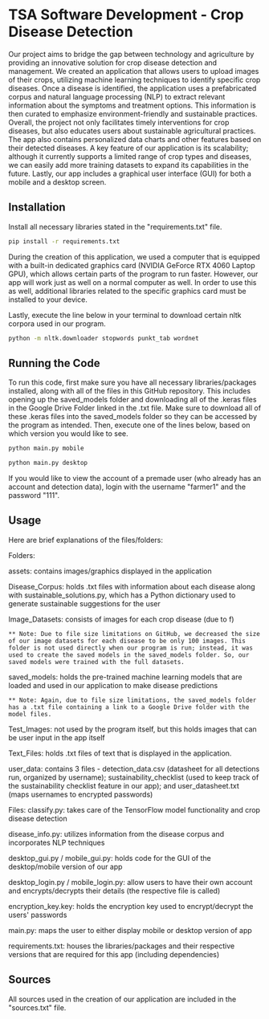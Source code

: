 # TSA Software Development - Crop Disease Detection

Our project aims to bridge the gap between technology and agriculture by providing an innovative solution for crop disease detection and management. We created an application that allows users to upload images of their crops, utilizing machine learning techniques to identify specific crop diseases. Once a disease is identified, the application uses a prefabricated corpus and natural language processing (NLP) to extract relevant information about the symptoms and treatment options. This information is then curated to emphasize environment-friendly and sustainable practices. Overall, the project not only facilitates timely interventions for crop diseases, but also educates users about sustainable agricultural practices. The app also contains personalized data charts and other features based on their detected diseases. A key feature of our application is its scalability; although it currently supports a limited range of crop types and diseases, we can easily add more training datasets to expand its capabilities in the future. Lastly, our app includes a graphical user interface (GUI) for both a mobile and a desktop screen.

## Installation
Install all necessary libraries stated in the "requirements.txt" file. 

```bash
pip install -r requirements.txt
```

During the creation of this application, we used a computer that is equipped with a built-in dedicated graphics card (NVIDIA GeForce RTX 4060 Laptop GPU), which allows certain parts of the program to run faster. However, our app will work just as well on a normal computer as well. In order to use this as well, additional libraries related to the specific graphics card must be installed to your device.

Lastly, execute the line below in your terminal to download certain nltk corpora used in our program.

```bash
python -m nltk.downloader stopwords punkt_tab wordnet
```

## Running the Code
To run this code, first make sure you have all necessary libraries/packages installed, along with all of the files in this GitHub repository. This includes opening up the saved_models folder and downloading all of the .keras files in the Google Drive Folder linked in the .txt file. Make sure to download all of these .keras files into the saved_models folder so they can be accessed by the program as intended. Then, execute one of the lines below, based on which version you would like to see.
```bash
python main.py mobile
```
```bash
python main.py desktop
```

If you would like to view the account of a premade user (who already has an account and detection data), login with the username "farmer1" and the password "111".

## Usage
Here are brief explanations of the files/folders:

Folders:

assets: contains images/graphics displayed in the application

Disease_Corpus: holds .txt files with information about each disease along with sustainable_solutions.py, which has a Python dictionary used to generate sustainable suggestions for the user

Image_Datasets: consists of images for each crop disease (due to f)

    ** Note: Due to file size limitations on GitHub, we decreased the size of our image datasets for each disease to be only 100 images. This folder is not used directly when our program is run; instead, it was used to create the saved models in the saved_models folder. So, our saved models were trained with the full datasets.

saved_models: holds the pre-trained machine learning models that are loaded and used in our application to make disease predictions

    ** Note: Again, due to file size limitations, the saved_models folder has a .txt file containing a link to a Google Drive folder with the model files.


Test_Images: not used by the program itself, but this holds images that can be user input in the app itself

Text_Files: holds .txt files of text that is displayed in the application.

user_data: contains 3 files - detection_data.csv (datasheet for all detections run, organized by username); sustainability_checklist (used to keep track of the sustainability checklist feature in our app); and user_datasheet.txt (maps usernames to encrypted passwords)

Files:
classify.py: takes care of the TensorFlow model functionality and crop disease detection

disease_info.py: utilizes information from the disease corpus and incorporates NLP techniques

desktop_gui.py / mobile_gui.py: holds code for the GUI of the desktop/mobile version of our app

desktop_login.py / mobile_login.py: allow users to have their own account and encrypts/decrypts their details (the respective file is called)

encryption_key.key: holds the encryption key used to encrypt/decrypt the users' passwords

main.py: maps the user to either display mobile or desktop version of app

requirements.txt: houses the libraries/packages and their respective versions that are required for this app (including dependencies)

## Sources

All sources used in the creation of our application are included in the "sources.txt" file.
